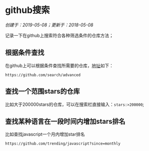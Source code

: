 # github搜索

*创建于：2019-05-08；更新于：2018-05-08*

记录一下在github上搜索符合各种筛选条件的仓库方法；

## 根据条件查找

在github上可以根据条件查找所需要的仓库，[地址](https://github.com/search/advanced)如下：

```
https://github.com/search/advanced
```

## 查找一个范围stars的仓库

比如大于200000stars的仓库，可以在搜索栏直接输入：`stars:>200000`;

## 查找某种语言在一段时间内增加stars排名

比如查找javascript一个月内增加star排名

```
https://github.com/trending/javascript?since=monthly
```

